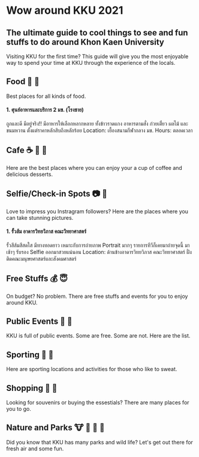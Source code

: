 # Wow around KKU 2021
## The ultimate guide to cool things to see and fun stuffs to do around Khon Kaen University

Visiting KKU for the first time? This guide will give you the most enjoyable way to spend your time at KKU through the experience of the locals.

## Food :rice: :ramen:
Best places for all kinds of food.

#### 1. ศุนย์อาหารและบริการ 2 มข. (โรงชาย)
ถูกและดี มีอยู่จริง!! มีอาหารให้เลือกหลากหลาย ทั้งข้าวราดแกง อาหารตามสั่ง ก๋วยเตี๋่ยว ผลไม้ และขนมหวาน ตั้งแต่ราคาหลักสิบถึงหลักร้อย
Location: เยื้องสนามกีฬากลาง มข.
Hours: ตลอดเวลา

## Cafe :coffee: :cake: :tea:
Here are the best places where you can enjoy your a cup of coffee and delicious desserts.


## Selfie/Check-in Spots  :camera: :sunflower:
Love to impress you Instragram followers? Here are the places where you can take stunning pictures.
#### 1. รั้วส้ม อาดารวิทยวิภาส คณะวิทยาศาสตร์

รั้วสีส้มสีสดใส มีทางทอดยาว เหมาะกับการถ่ายภาพ Portrait มากๆ รายการทีวีก็เคยมาถ่ายจุดนี้ มาเช้าๆ รับรอง Selfie ออกมาสวยแน่นอน
Location: ด้านข้างอาดารวิทยวิภาส คณะวิทยาศาสตร์ ฝั่งติดคณะมนุษยศาสตร์และสังคมศาสตร์

## Free Stuffs :moneybag: :innocent:
On budget? No problem. There are free stuffs and events for you to enjoy around KKU.


## Public Events :dancer: :dancers:
KKU is full of public events. Some are free. Some are not. Here are the list.


## Sporting :running: :muscle:
Here are sporting locations and activities for those who like to sweat.


## Shopping :dress: :gift:
Looking for souvenirs or buying the essestials? There are many places for you to go. 


## Nature and Parks :cow: :evergreen_tree: :evergreen_tree: :horse:
Did you know that KKU has many parks and wild life? Let's get out there for fresh air and some fun.

